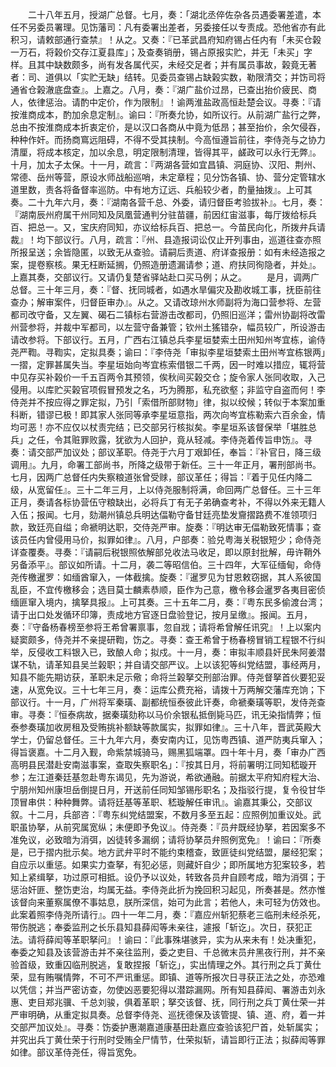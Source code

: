 <!-- { "loadSidebar": true } -->
　　二十八年五月，授湖广总督。七月，奏：「湖北丞倅佐杂各员遇委署差遣，本任不另委员署理。见饬藩司：凡有委署出差者，另委接任以专责成。恐他省亦有此积习，请敕部通行查禁』！从之。又奏：『已革武昌府知府锡占任内有「未买仓榖一万石，将榖价交存江夏县库」；及查奏销册，锡占原报实贮，并无「未买」字样。且其中缺数颇多，尚有发各属代买，未经交足者；并有属员事故，榖竟无著者：司、道俱以「实贮无缺」结转。见委员查锡占缺榖实数，勒限清交；并饬司将通省仓榖澈底盘查』。上嘉之。八月，奏：『湖广盐价过昂，已查出抬价疲民、商人，依律惩治。请酌中定价，作为限制』！谕两淮盐政高恒赴楚会议。寻奏：『请按淮商成本，酌加余息定制』。谕曰：『所奏允协，如所议行。从前湖广盐行之弊，总由不按淮商成本折衷定价，是以汉口各商从中竟为低昂；甚至抬价，余欠侵吞，种种作奸。而扬商窵远阻碍，不得不受其挟制。今高恒遵旨前往，李侍尧与之协力清厘，将成本核定，加以余息，明定限制清理，皆得其平，鹾政可以永行无弊』。十月，加太子太保。十一月，疏言：『两湖各营如宜昌镇、洞庭协、汉阳、荆州、常德、岳州等营，原设水师战船巡哨，未定章程；见分饬各镇、协、营分定管辖水道里数，责各将备督率巡防。中有地方辽远、兵船较少者，酌量抽拨』。上可其奏。二十九年六月，奏：『湖南各营千总、外委，请归督臣考验拔补』。七月，奏：『湖南辰州府属干州同知及凤凰营通判分驻苗疆，前因红宙滋事，每厅拨给标兵百、把总一。又，宝庆府同知，亦议给标兵百、把总一。今苗民向化，所拨弁兵请裁』！均下部议行。八月，疏言：『州、县造报词讼仅止开列事由，巡道往查亦照所报呈送；余皆隐匿，以致无从查验。请嗣后责道、府详查报册：如有未经造报之案，提卷察核。果无枉断延搁，仍照造册遗漏请参；道、府扶同徇隐者，并处』。上嘉其奏，交部议行。又请仍复楚省驿站赴口买马例；从之。
　　是月，调两广总督。三十年三月，奏：『督、抚同城者，如遇水旱偏灾及勘收城工事，抚臣前往查办；解审案件，归督臣审办』。从之。又请改琼州水师副将为海口营参将、左营都司改守备，又左翼、碣石二镇标右营游击改都司，仍照旧巡洋；雷州协副将改雷州营参将，并裁中军都司，以左营守备兼管；钦州土猺错杂，幅员较广，所设游击请改参将。下部议行。五月，广西右江镇总兵李星垣婪索土田州知州岑宜栋，谕侍尧严鞫。寻鞫实，定拟具奏；谕曰：『李侍尧「审拟李星垣婪索土田州岑宜栋银两」一摺，定罪甚属失当。李星垣始向岑宜栋索借银二千两，因一时难以措应，辄将营中见存买补榖价一千五百两令其预领，俟秋间买榖交仓；旋令家人张同收取，入己侵用。以库贮买榖官项假冒预发之名，巧为腾那，私充欲壑；非监守自盗而何！李侍尧并不按应得之罪定拟，乃引「索借所部财物」律，拟以绞候；转似于本案加重科断，错谬已极！即其家人张同等承李星垣意指，两次向岑宜栋勒索六百余金，情均可恶！亦不应仅以杖责完结；已交部另行核拟矣。李星垣系该督保举「堪胜总兵」之任，令其赃罪败露，犹欲为人回护，竟从轻减。李侍尧着传旨申饬』。寻奏：请交部严加议处；部议革职。侍尧于六月丁艰卸任，奉旨：『补官日，降三级调用』。九月，命署工部尚书，所降之级带于新任。三十一年正月，署刑部尚书。七月，因两广总督任内失察粮道张曾受赇，部议革任；得旨：『着于见任内降二级，从宽留任』。三十二年三月，上以侍尧服制将满，命回两广总督任。三十三年正月，奏请各标协营伍守粮缺出，必将兵丁有无子弟确查考补，不得以外来无籍人入伍；报闻。七月，劾潮州镇总兵明达偪勒守备甘廷亮垫发齎摺路费不准领项归款，致廷亮自缢；命褫明达职，交侍尧严审。旋奏：『明达审无偪勒致死情事；查该员任内曾侵用马价，拟罪如律』。八月，户部奏：验兑粤海关税银短少；命侍尧详查覆奏。寻奏：『请嗣后税银照依解部兑收法马收足，即以原封批解，毋许鞘外另备添平』。部议如所请。十二月，袭二等昭信伯。三十四年，大军征缅甸，命侍尧传檄暹罗：如缅酋窜入，一体截擒。旋奏：『暹罗见为甘恩敕窃据，其人系彼国乱臣，不宜传檄移会；选目莫士麟素恭顺，臣作为己意，檄令移会暹罗各夷目密侦缅匪窜入境内，擒拏具报』。上可其奏。三十五年二月，奏：『粤东民多偷渡台湾；请于出口处发循环印簿，责成地方官逐日盘验登记，按月呈缴』。报闻。五月，奏：『守备杨春榜至参将王希曾署禀事，忽自戕；请将希曾解任讯究』！上以案内疑窦颇多，侍尧并不亲提研鞫，饬之。寻奏：查王希曾于杨春榜冒销工程银不行纠举，反侵收工料银入已，致酿人命；拟戍。十一月，奏：审拟丰顺县奸民朱阿姜潜谋不轨，请革知县吴兰榖职；并自请交部严议。上以该犯等纠党结盟，事经两月，知县不能先期访获，革职未足示儆；命将兰榖拏交刑部治罪。侍尧督拏首伙要犯妥速，从宽免议。三十七年三月，奏：运库公费充裕，请拨十万两解交藩库充饷；下部议行。十一月，广州将军秦璜、副都统恒泰彼此讦奏，命褫秦璜等职，发侍尧查审。寻奏：『恒泰病故，据秦璜劾称以马价余银私抵倒毙马匹，讯无染指情弊；恒泰参奏璜加收房租及受贿挑补额缺等款属实，拟罪如律』。三十八年，晋武英殿大学士，仍留总督任。三十九年六月，奏安南内讧，见饬粤西镇、道严防夷兵窜入；得旨褒嘉。十二月入觐，命紫禁城骑马，赐黑狐端罩。四十年十月，奏「审办广西高明县民潜赴安南滋事案，查取失察职名」：『按其日月，将前署明江同知嵇璇开参；左江道秦廷基忽赴粤东谒见，先为游说，希欲通融。前据太平府知府程大治、宁朋州知州康坦岳倒提日月，开送前任同知邹锡彤职名；及指驳行提，复令役甘华顶冒串供：种种舞弊。请将廷基等革职、嵇璇解任审讯』。谕嘉其秉公，交部议叙。十二月，兵部咨：『粤东纠党结盟案，不数月多至五起：应照例加重议处。武职虽协拏，从前究属宽纵；未便即予免议』。侍尧奏：『员弁既经协拏，若因案多不准免议，必致暗为消弭，凶徒转多漏纲；请将协拏员弁照例宽免』！谕曰：『所奏是，已于摺内批示矣。地方武弁平时不能约束稽查，致匪徒纠党结盟，屡经犯案；自应示以重惩。如果实力查拏，有犯必惩，则藏奸自少；即所属地方犯案较多，若知上紧缉拏，功过原可相抵。设仍予以议处，转致各员弁自顾考成，暗为消弭；于惩治奸匪、整饬吏治，均属无益。李侍尧此折为挽回积习起见，所奏甚是。然亦惟该督向来董察属僚不事姑息，朕所深信，始可为此言；若他人，未可轻为仿效也。此案着照李侍尧所请行』。四十一年二月，奏：『嘉应州斩犯蔡老三临刑未经杀死，带伤脱逃；奉委监刑之长乐县知县薛闳等未亲往，遽报「斩讫」。次日，获犯正法。请将薛闳等革职拏问』！谕曰：『此事殊堪骇异，实为从来未有！处决重犯，奉委之知县及该营游击并不亲往监刑，委之吏目、千总微末员弁黑夜行刑，并不亲验首级，致重囚临刑脱逃，复敢捏报「斩讫」，实出情理之外。其行刑之兵丁黄仕荣，显有贿嘱情弊，不可不严讯重惩。即镇、道等所报次日寻获正法之处，亦恐难以凭信；并当严密访查，勿使凶恶要犯得以潜踪漏网。所有知县薛闳、署游击刘永惠、吏目郑兆骥、千总刘骏，俱着革职；拏交该督、抚，同行刑之兵丁黄仕荣一并严审明确，从重定拟具奏。总督李侍尧、巡抚德保及该管提、镇、道、府，着一并交部严加议处』。寻奏：饬委护惠潮嘉道康基田赴嘉应查验该犯尸首，处斩属实；并究出兵丁黄仕荣于行刑时受贿全尸情节，仕荣拟斩，请旨即行正法；拟薛闳等罪如律。部议革侍尧任，得旨宽免。
